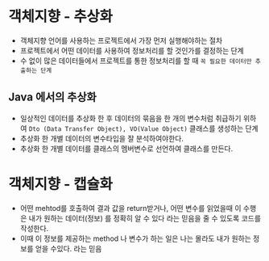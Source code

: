 # 객체지향 - 추상화
* 객체지향 언어를 사용하는 프로젝트에서 가장 먼저 실행해야하는 절차
* 프로젝트에서 어떤 데이터를 사용하여 정보처리를 할 것인가를 결정하는 단계 
* 수 없이 많은 데이터들에서 프로젝트를 통한 정보처리를 할 때 `꼭 필요한 데이터만 추출하는 단계` 


## Java 에서의 추상화 
* 일상적인 데이터를 추상화 한 후 데이터의 묶음을 한 개의 변수처럼 취급하기 위하여 `Dto (Data Transfer Object), VO(Value Object)` 클래스를 생성하는 단계
* 추상화 한 개별 데이터의 변수타입을 잘 분석하여야한다.
* 추상화 한 개별 데이터를 클래스의 멤버변수로 선언하여 클래스를 만든다.

# 객체지향 - 캡슐화
* 어떤 mehtod를 호출하여 결과 값을 return받거나, 어떤 변수를 읽었을때 이 수행은 내가 원하는 데이터(정보) 를 정확히 알 수 있다 라는 믿음을 줄 수 있도록 코드를 작성한다.
* 이때 이 정보를 제공하는 method 나 변수가 하는 일은 나는 몰라도 내가 원하는 정보를 얻을 수있다. 라는 믿음